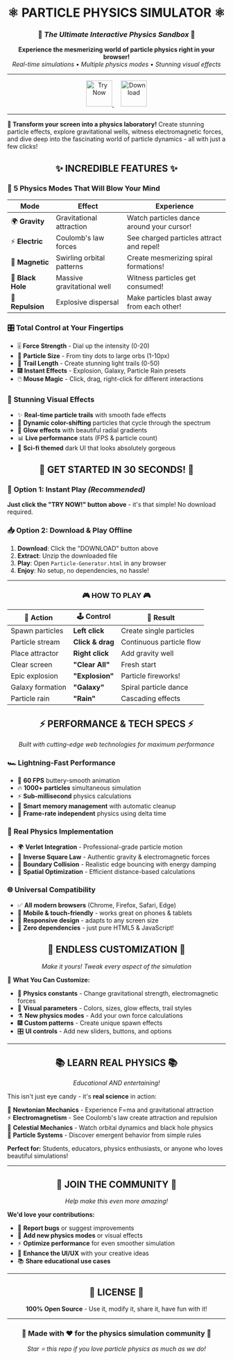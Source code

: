 <div align="center">

# ⚛️ **PARTICLE PHYSICS SIMULATOR** ⚛️

### 🚀 *The Ultimate Interactive Physics Sandbox* 🚀

**Experience the mesmerizing world of particle physics right in your browser!**  
*Real-time simulations • Multiple physics modes • Stunning visual effects*

---

<p align="center">
  <a href="https://zacsluss.github.io/Particle_Physics_Simulator/Particle-Generator.html">
    <img src="https://img.shields.io/badge/🎮_TRY_NOW!-FF6B6B?style=for-the-badge&logoColor=white&labelColor=2C3E50" alt="Try Now" height="60"/>
  </a>
  &nbsp;&nbsp;&nbsp;
  <a href="https://github.com/Zacsluss/Particle_Physics_Simulator/archive/refs/heads/main.zip">
    <img src="https://img.shields.io/badge/⬇️_DOWNLOAD-4ECDC4?style=for-the-badge&logoColor=white&labelColor=2C3E50" alt="Download" height="60"/>
  </a>
</p>

---

</div>

**🌟 Transform your screen into a physics laboratory!** Create stunning particle effects, explore gravitational wells, witness electromagnetic forces, and dive deep into the fascinating world of particle dynamics - all with just a few clicks!

<div align="center">

## ✨ **INCREDIBLE FEATURES** ✨

</div>

### 🔬 **5 Physics Modes That Will Blow Your Mind**
| Mode | Effect | Experience |
|------|--------|------------|
| 🌍 **Gravity** | Gravitational attraction | Watch particles dance around your cursor! |
| ⚡ **Electric** | Coulomb's law forces | See charged particles attract and repel! |
| 🧲 **Magnetic** | Swirling orbital patterns | Create mesmerizing spiral formations! |
| 🌌 **Black Hole** | Massive gravitational well | Witness particles get consumed! |
| 💫 **Repulsion** | Explosive dispersal | Make particles blast away from each other! |

### 🎛️ **Total Control at Your Fingertips**
- 🎚️ **Force Strength** - Dial up the intensity (0-20)
- 📏 **Particle Size** - From tiny dots to large orbs (1-10px)  
- 🌠 **Trail Length** - Create stunning light trails (0-50)
- 🎆 **Instant Effects** - Explosion, Galaxy, Particle Rain presets
- 🖱️ **Mouse Magic** - Click, drag, right-click for different interactions

### 🎨 **Stunning Visual Effects**
- ✨ **Real-time particle trails** with smooth fade effects
- 🌈 **Dynamic color-shifting** particles that cycle through the spectrum
- 💎 **Glow effects** with beautiful radial gradients
- 📊 **Live performance** stats (FPS & particle count)
- 🌌 **Sci-fi themed** dark UI that looks absolutely gorgeous

<div align="center">

## 🚀 **GET STARTED IN 30 SECONDS!** 🚀

</div>

### 🎯 **Option 1: Instant Play** *(Recommended)*
**Just click the "TRY NOW!" button above** - it's that simple! No download required.

### 📥 **Option 2: Download & Play Offline**
1. **Download**: Click the "DOWNLOAD" button above
2. **Extract**: Unzip the downloaded file  
3. **Play**: Open `Particle-Generator.html` in any browser
4. **Enjoy**: No setup, no dependencies, no hassle!

---

<div align="center">

### 🎮 **HOW TO PLAY** 🎮

</div>

| 🎯 **Action** | 🕹️ **Control** | 💫 **Result** |
|---------------|-----------------|----------------|
| Spawn particles | **Left click** | Create single particles |
| Particle stream | **Click & drag** | Continuous particle flow |  
| Place attractor | **Right click** | Add gravity well |
| Clear screen | **"Clear All"** | Fresh start |
| Epic explosion | **"Explosion"** | Particle fireworks! |
| Galaxy formation | **"Galaxy"** | Spiral particle dance |
| Particle rain | **"Rain"** | Cascading effects |

<div align="center">

## ⚡ **PERFORMANCE & TECH SPECS** ⚡

*Built with cutting-edge web technologies for maximum performance*

</div>

### 🏎️ **Lightning-Fast Performance**
- 🚀 **60 FPS** buttery-smooth animation
- 🔥 **1000+ particles** simultaneous simulation  
- ⚡ **Sub-millisecond** physics calculations
- 🧠 **Smart memory management** with automatic cleanup
- 🎯 **Frame-rate independent** physics using delta time

### 🔬 **Real Physics Implementation**
- 🌍 **Verlet Integration** - Professional-grade particle motion
- 📐 **Inverse Square Law** - Authentic gravity & electromagnetic forces  
- 🏐 **Boundary Collision** - Realistic edge bouncing with energy damping
- 🎯 **Spatial Optimization** - Efficient distance-based calculations

### 🌐 **Universal Compatibility**
- ✅ **All modern browsers** (Chrome, Firefox, Safari, Edge)
- 📱 **Mobile & touch-friendly** - works great on phones & tablets
- 🔄 **Responsive design** - adapts to any screen size
- 🚫 **Zero dependencies** - just pure HTML5 & JavaScript!

<div align="center">

## 🎨 **ENDLESS CUSTOMIZATION** 🎨

*Make it yours! Tweak every aspect of the simulation*

</div>

🔧 **What You Can Customize:**
- 🧮 **Physics constants** - Change gravitational strength, electromagnetic forces
- 🌈 **Visual parameters** - Colors, sizes, glow effects, trail styles  
- ⚗️ **New physics modes** - Add your own force calculations
- 🎆 **Custom patterns** - Create unique spawn effects
- 🎛️ **UI controls** - Add new sliders, buttons, and options

---

<div align="center">

## 📚 **LEARN REAL PHYSICS** 📚

*Educational AND entertaining!*

</div>

This isn't just eye candy - it's **real science** in action:

🍎 **Newtonian Mechanics** - Experience F=ma and gravitational attraction  
⚡ **Electromagnetism** - See Coulomb's law create attraction and repulsion  
🌌 **Celestial Mechanics** - Watch orbital dynamics and black hole physics  
🔬 **Particle Systems** - Discover emergent behavior from simple rules

**Perfect for:** Students, educators, physics enthusiasts, or anyone who loves beautiful simulations!

---

<div align="center">

## 🤝 **JOIN THE COMMUNITY** 🤝

*Help make this even more amazing!*

</div>

**We'd love your contributions:**
- 🐛 **Report bugs** or suggest improvements
- 🚀 **Add new physics modes** or visual effects  
- ⚡ **Optimize performance** for even smoother simulation
- 🎨 **Enhance the UI/UX** with your creative ideas
- 📚 **Share educational use cases** 

---

<div align="center">

## 📄 **LICENSE** 📄

**100% Open Source** - Use it, modify it, share it, have fun with it!

---

### 🌟 **Made with ❤️ for the physics simulation community** 🌟

*Star ⭐ this repo if you love particle physics as much as we do!*

</div>